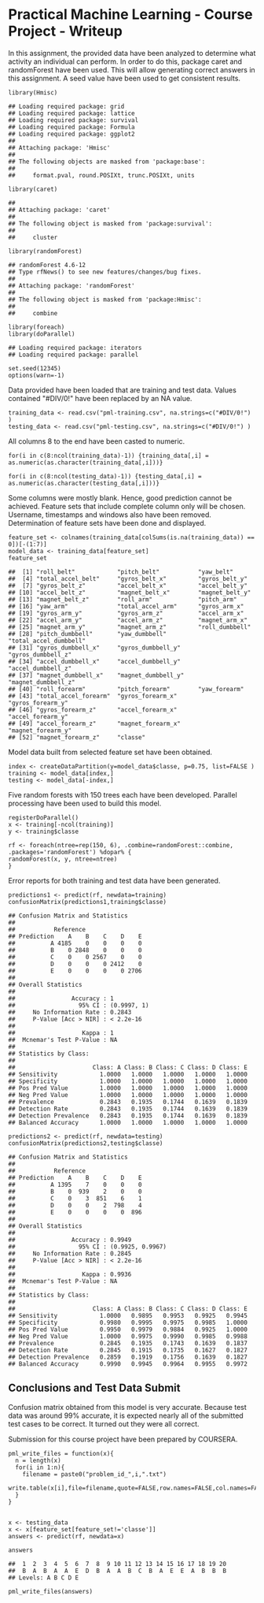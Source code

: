 Practical Machine Learning - Course Project - Writeup
=====================================================

In this assignment, the provided data have been analyzed to determine
what activity an individual can perform. In order to do this, package
caret and randomForest have been used. This will allow generating
correct answers in this assignment. A seed value have been used to get
consistent results.

    library(Hmisc)

    ## Loading required package: grid
    ## Loading required package: lattice
    ## Loading required package: survival
    ## Loading required package: Formula
    ## Loading required package: ggplot2
    ## 
    ## Attaching package: 'Hmisc'
    ## 
    ## The following objects are masked from 'package:base':
    ## 
    ##     format.pval, round.POSIXt, trunc.POSIXt, units

    library(caret)

    ## 
    ## Attaching package: 'caret'
    ## 
    ## The following object is masked from 'package:survival':
    ## 
    ##     cluster

    library(randomForest)

    ## randomForest 4.6-12
    ## Type rfNews() to see new features/changes/bug fixes.
    ## 
    ## Attaching package: 'randomForest'
    ## 
    ## The following object is masked from 'package:Hmisc':
    ## 
    ##     combine

    library(foreach)
    library(doParallel)

    ## Loading required package: iterators
    ## Loading required package: parallel

    set.seed(12345)
    options(warn=-1)

Data provided have been loaded that are training and test data. Values
contained "\#DIV/0!" have been replaced by an NA value.

    training_data <- read.csv("pml-training.csv", na.strings=c("#DIV/0!") )
    testing_data <- read.csv("pml-testing.csv", na.strings=c("#DIV/0!") )

All columns 8 to the end have been casted to numeric.

    for(i in c(8:ncol(training_data)-1)) {training_data[,i] = as.numeric(as.character(training_data[,i]))}

    for(i in c(8:ncol(testing_data)-1)) {testing_data[,i] = as.numeric(as.character(testing_data[,i]))}

Some columns were mostly blank. Hence, good prediction cannot be
achieved. Feature sets that include complete column only will be chosen.
Username, timestamps and windows also have been removed. Determination
of feature sets have been done and displayed.

    feature_set <- colnames(training_data[colSums(is.na(training_data)) == 0])[-(1:7)]
    model_data <- training_data[feature_set]
    feature_set

    ##  [1] "roll_belt"            "pitch_belt"           "yaw_belt"            
    ##  [4] "total_accel_belt"     "gyros_belt_x"         "gyros_belt_y"        
    ##  [7] "gyros_belt_z"         "accel_belt_x"         "accel_belt_y"        
    ## [10] "accel_belt_z"         "magnet_belt_x"        "magnet_belt_y"       
    ## [13] "magnet_belt_z"        "roll_arm"             "pitch_arm"           
    ## [16] "yaw_arm"              "total_accel_arm"      "gyros_arm_x"         
    ## [19] "gyros_arm_y"          "gyros_arm_z"          "accel_arm_x"         
    ## [22] "accel_arm_y"          "accel_arm_z"          "magnet_arm_x"        
    ## [25] "magnet_arm_y"         "magnet_arm_z"         "roll_dumbbell"       
    ## [28] "pitch_dumbbell"       "yaw_dumbbell"         "total_accel_dumbbell"
    ## [31] "gyros_dumbbell_x"     "gyros_dumbbell_y"     "gyros_dumbbell_z"    
    ## [34] "accel_dumbbell_x"     "accel_dumbbell_y"     "accel_dumbbell_z"    
    ## [37] "magnet_dumbbell_x"    "magnet_dumbbell_y"    "magnet_dumbbell_z"   
    ## [40] "roll_forearm"         "pitch_forearm"        "yaw_forearm"         
    ## [43] "total_accel_forearm"  "gyros_forearm_x"      "gyros_forearm_y"     
    ## [46] "gyros_forearm_z"      "accel_forearm_x"      "accel_forearm_y"     
    ## [49] "accel_forearm_z"      "magnet_forearm_x"     "magnet_forearm_y"    
    ## [52] "magnet_forearm_z"     "classe"

Model data built from selected feature set have been obtained.

    index <- createDataPartition(y=model_data$classe, p=0.75, list=FALSE )
    training <- model_data[index,]
    testing <- model_data[-index,]

Five random forests with 150 trees each have been developed. Parallel
processing have been used to build this model.

    registerDoParallel()
    x <- training[-ncol(training)]
    y <- training$classe

    rf <- foreach(ntree=rep(150, 6), .combine=randomForest::combine, .packages='randomForest') %dopar% {
    randomForest(x, y, ntree=ntree) 
    }

Error reports for both training and test data have been generated.

    predictions1 <- predict(rf, newdata=training)
    confusionMatrix(predictions1,training$classe)

    ## Confusion Matrix and Statistics
    ## 
    ##           Reference
    ## Prediction    A    B    C    D    E
    ##          A 4185    0    0    0    0
    ##          B    0 2848    0    0    0
    ##          C    0    0 2567    0    0
    ##          D    0    0    0 2412    0
    ##          E    0    0    0    0 2706
    ## 
    ## Overall Statistics
    ##                                      
    ##                Accuracy : 1          
    ##                  95% CI : (0.9997, 1)
    ##     No Information Rate : 0.2843     
    ##     P-Value [Acc > NIR] : < 2.2e-16  
    ##                                      
    ##                   Kappa : 1          
    ##  Mcnemar's Test P-Value : NA         
    ## 
    ## Statistics by Class:
    ## 
    ##                      Class: A Class: B Class: C Class: D Class: E
    ## Sensitivity            1.0000   1.0000   1.0000   1.0000   1.0000
    ## Specificity            1.0000   1.0000   1.0000   1.0000   1.0000
    ## Pos Pred Value         1.0000   1.0000   1.0000   1.0000   1.0000
    ## Neg Pred Value         1.0000   1.0000   1.0000   1.0000   1.0000
    ## Prevalence             0.2843   0.1935   0.1744   0.1639   0.1839
    ## Detection Rate         0.2843   0.1935   0.1744   0.1639   0.1839
    ## Detection Prevalence   0.2843   0.1935   0.1744   0.1639   0.1839
    ## Balanced Accuracy      1.0000   1.0000   1.0000   1.0000   1.0000

    predictions2 <- predict(rf, newdata=testing)
    confusionMatrix(predictions2,testing$classe)

    ## Confusion Matrix and Statistics
    ## 
    ##           Reference
    ## Prediction    A    B    C    D    E
    ##          A 1395    7    0    0    0
    ##          B    0  939    2    0    0
    ##          C    0    3  851    6    1
    ##          D    0    0    2  798    4
    ##          E    0    0    0    0  896
    ## 
    ## Overall Statistics
    ##                                           
    ##                Accuracy : 0.9949          
    ##                  95% CI : (0.9925, 0.9967)
    ##     No Information Rate : 0.2845          
    ##     P-Value [Acc > NIR] : < 2.2e-16       
    ##                                           
    ##                   Kappa : 0.9936          
    ##  Mcnemar's Test P-Value : NA              
    ## 
    ## Statistics by Class:
    ## 
    ##                      Class: A Class: B Class: C Class: D Class: E
    ## Sensitivity            1.0000   0.9895   0.9953   0.9925   0.9945
    ## Specificity            0.9980   0.9995   0.9975   0.9985   1.0000
    ## Pos Pred Value         0.9950   0.9979   0.9884   0.9925   1.0000
    ## Neg Pred Value         1.0000   0.9975   0.9990   0.9985   0.9988
    ## Prevalence             0.2845   0.1935   0.1743   0.1639   0.1837
    ## Detection Rate         0.2845   0.1915   0.1735   0.1627   0.1827
    ## Detection Prevalence   0.2859   0.1919   0.1756   0.1639   0.1827
    ## Balanced Accuracy      0.9990   0.9945   0.9964   0.9955   0.9972

Conclusions and Test Data Submit
--------------------------------

Confusion matrix obtained from this model is very accurate. Because test
data was around 99% accurate, it is expected nearly all of the submitted
test cases to be correct. It turned out they were all correct.

Submission for this course project have been prepared by COURSERA.

    pml_write_files = function(x){
      n = length(x)
      for(i in 1:n){
        filename = paste0("problem_id_",i,".txt")
        write.table(x[i],file=filename,quote=FALSE,row.names=FALSE,col.names=FALSE)
      }
    }


    x <- testing_data
    x <- x[feature_set[feature_set!='classe']]
    answers <- predict(rf, newdata=x)

    answers

    ##  1  2  3  4  5  6  7  8  9 10 11 12 13 14 15 16 17 18 19 20 
    ##  B  A  B  A  A  E  D  B  A  A  B  C  B  A  E  E  A  B  B  B 
    ## Levels: A B C D E

    pml_write_files(answers)
